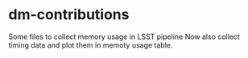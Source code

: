 # dm-contributions
Some files to collect memory usage in LSST pipeline
Now also collect timing data and plot them in memoty usage table.
